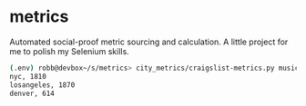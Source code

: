 # metrics
Automated social-proof metric sourcing and calculation. A little project for me to polish my Selenium skills.

```bash
(.env) robb@devbox~/s/metrics> city_metrics/craigslist-metrics.py musicians nyc losangeles denver
nyc, 1810
losangeles, 1870
denver, 614

```
